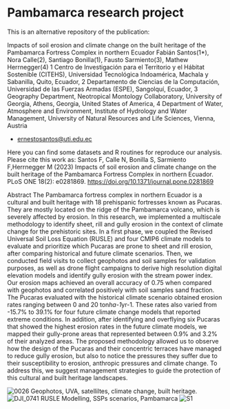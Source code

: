 # Pambamarca research project

This is an alternative repository of the publication:

Impacts of soil erosion and climate change on the built heritage of the Pambamarca Fortress Complex in northern Ecuador
Fabián Santos(1*), Nora Calle(2), Santiago Bonilla(1), Fausto Sarmiento(3), Mathew Herrnegger(4)
1 Centro de Investigación para el Territorio y el Hábitat Sostenible (CITEHS), Universidad Tecnológica
Indoamérica, Machala y Sabanilla, Quito, Ecuador, 2 Departamento de Ciencias de la Computación,
Universidad de las Fuerzas Armadas (ESPE), Sangolquí, Ecuador, 3 Geography Department, Neotropical
Montology Collaboratory, University of Georgia, Athens, Georgia, United States of America, 4 Department of
Water, Atmosphere and Environment, Institute of Hydrology and Water Management, University of Natural
Resources and Life Sciences, Vienna, Austria
* ernestosantos@uti.edu.ec

Here you can find some datasets and R routines for reproduce our analysis. Please cite this work as:
Santos F, Calle N, Bonilla S, Sarmiento F,Herrnegger M (2023) Impacts of soil erosion and climate change on the built heritage of the
Pambamarca Fortress Complex in northern Ecuador. PLoS ONE 18(2): e0281869. https://doi.org/10.1371/journal.pone.0281869


Abstract
The Pambamarca fortress complex in northern Ecuador is a cultural and built heritage with 18 prehispanic fortresses known as Pucaras. They are mostly located on the ridge of the Pambamarca volcano, which is severely affected by erosion. In this research, we implemented a multiscale methodology to identify sheet, rill and gully erosion in the context of climate change for the prehistoric sites. In a first phase, we coupled the Revised Universal Soil Loss Equation (RUSLE) and four CMIP6 climate models to evaluate and prioritize which Pucaras are prone to sheet and rill erosion, after comparing historical and future climate scenarios. Then, we conducted field visits to collect geophotos and soil samples for validation purposes, as well as drone flight campaigns to derive high resolution digital elevation models and identify gully erosion with the stream power index. Our erosion maps achieved an overall accuracy of 0.75 when compared with geophotos and correlated positively with soil samples sand fraction. The Pucaras evaluated with the historical climate scenario obtained erosion rates ranging between 0 and 20 ton*ha-1*yr-1. These rates also varied from -15.7% to 39.1% for four future climate change models that reported extreme conditions. In addition, after identifying and overflying six Pucaras that showed the highest erosion rates in the future climate models, we mapped their gully-prone areas that represented between 0.9%
and 3.2% of their analyzed areas. The proposed methodology allowed us to observe how the design of the Pucaras and their concentric terraces have managed to reduce gully erosion, but also to notice the pressures they suffer due to their susceptibility to erosion, anthropic pressures and climate change. To address this, we suggest management strategies to guide the protection of this cultural and built heritage landscapes.




![0026](https://user-images.githubusercontent.com/31245421/207487038-8dd5ab40-d264-475b-99be-84b5ed618928.JPG)
Geophotos, UVA, satelliltes, climate change, built heritage.
![DJI_0741](https://user-images.githubusercontent.com/31245421/207487371-4f253e37-b095-4ea4-a80e-fabacfbc892f.JPG)
RUSLE Modelling, SSPs scenarios, Pambamarca
![S1](https://user-images.githubusercontent.com/31245421/207488022-20d51d68-cd27-4376-9780-adc4321f1ecd.jpg)
